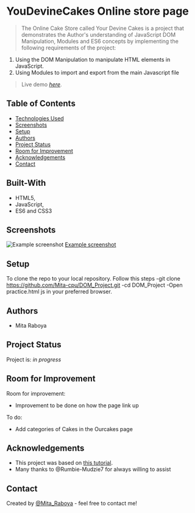 # YouDevineCakes Online store page
> The Online Cake Store called Your Devine Cakes is a  project that demonstrates the Author's understanding of JavaScript DOM Manipulation, Modules and  ES6 concepts  by implementing the following requirements of the project:

1. Using the DOM Manipulation to manipulate HTML elements in JavaScript.
2. Using Modules to import and export from the main Javascript file

> Live demo [_here_](https://raw.githack.com/Mita-cpu/MM_ENTERPRISES/master/practice.html).

## Table of Contents
* [Technologies Used](#Built-with)
* [Screenshots](#screenshots)
* [Setup](#setup)
* [Authors](#Autors)
* [Project Status](#project-status)
* [Room for Improvement](#room-for-improvement)
* [Acknowledgements](#acknowledgements)
* [Contact](#contact)

## Built-With
- HTML5,  
- JavaScript,
- ES6 and CSS3

## Screenshots
![Example screenshot](images/screen1.png)
[Example screenshot](images/screen2.png)



## Setup
To clone the repo to your local repository. Follow this steps
-git clone https://github.com/Mita-cpu/DOM_Project.git
-cd DOM_Project
-Open practice.html js in your preferred browser.
## Authors
- Mita Raboya
## Project Status
Project is: _in progress_ 

## Room for Improvement

Room for improvement:
- Improvement to be done on how the page link up

To do:
- Add categories of Cakes in the Ourcakes page


## Acknowledgements
- This project was based on [this tutorial](https://www.theodinproject.com/paths/foundations/courses/foundations/lessons/dom-manipulation).
- Many thanks to @Rumbie-Mudzie7 for always willing to assist


## Contact
Created by [@Mita_Raboya](https://www.twitter.com/Mita_Raboya) - feel free to contact me!

